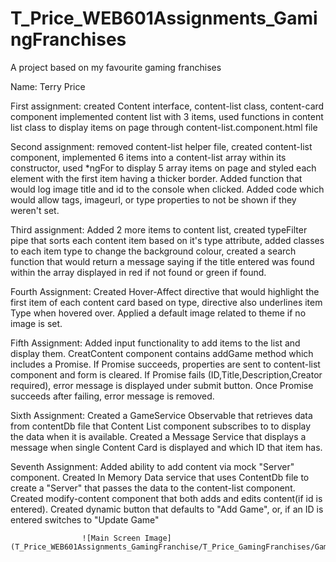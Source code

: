 # T_Price_WEB601Assignments_GamingFranchises
 A project based on my favourite gaming franchises

Name: Terry Price

First assignment:   created Content interface, content-list class, content-card component
                    implemented content list with 3 items, used functions in content list
                    class to display items on page through content-list.component.html file

Second assignment:  removed content-list helper file, created content-list component, implemented
                    6 items into a content-list array within its constructor, used *ngFor to display
                    5 array items on page and styled each element with the first item having a thicker
                    border. Added function that would log image title and id to the console when clicked.
                    Added code which would allow tags, imageurl, or type properties to not be shown if 
                    they weren't set.

Third assignment:   Added 2 more items to content list, created typeFilter pipe that sorts each content
                    item based on it's type attribute, added classes to each item type to change the
                    background colour, created a search function that would return a message saying
                    if the title entered was found within the array displayed in red if not found or
                    green if found.

Fourth Assignment:  Created Hover-Affect directive that would highlight the first item of each content card
                    based on type, directive also underlines item Type when hovered over. Applied a default image related to theme if no image is set.

Fifth Assignment:   Added input functionality to add items to the list and display them. CreatContent
                    component contains addGame method which includes a Promise. If Promise succeeds, properties are sent to content-list component and form is cleared. If Promise fails (ID,Title,Description,Creator required), error message is displayed under submit button. Once Promise succeeds after failing, error message is removed.

Sixth Assignment:   Created a GameService Observable that retrieves data from contentDb file that Content
                    List component subscribes to to display the data when it is available. Created a Message
                    Service that displays a message when single Content Card is displayed and which ID that
                    item has.

Seventh Assignment: Added ability to add content via mock "Server" component. Created In Memory Data service
                    that uses ContentDb file to create a "Server" that passes the data to the content-list
                    component. Created modify-content component that both adds and edits content(if id is
                    entered). Created dynamic button that defaults to "Add Game", or, if an ID is entered
                    switches to "Update Game"
                    
                    ![Main Screen Image](T_Price_WEB601Assignments_GamingFranchise/T_Price_GamingFranchises/GamingFranchise.jpeg)
